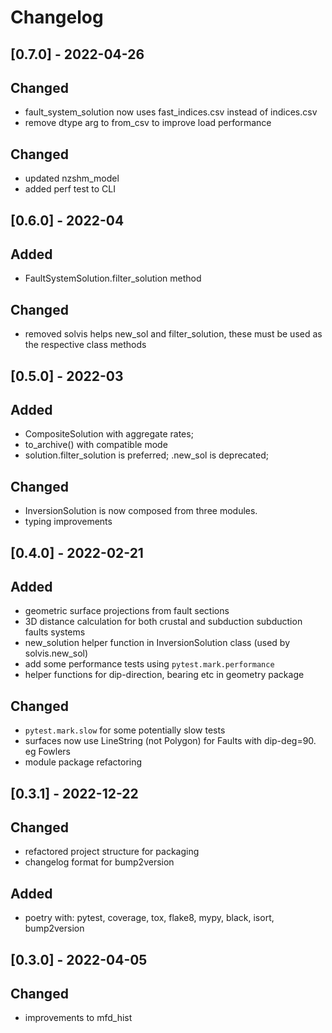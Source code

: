 # Changelog

## [0.7.0] - 2022-04-26
## Changed
 - fault_system_solution now uses fast_indices.csv instead of indices.csv
 - remove dtype arg to from_csv to improve load performance

## Changed
 - updated nzshm_model
 - added perf test to CLI

## [0.6.0] - 2022-04
## Added
 - FaultSystemSolution.filter_solution method
## Changed
 - removed solvis helps new_sol and filter_solution, these must be used as the respective class methods

## [0.5.0] - 2022-03
## Added
 - CompositeSolution with aggregate rates;
 - to_archive() with compatible mode 
 - solution.filter_solution is preferred; .new_sol is deprecated;
## Changed
 - InversionSolution is now composed from three modules.
 - typing improvements

## [0.4.0] - 2022-02-21
## Added
 - geometric surface projections from fault sections
 - 3D distance calculation for both crustal and subduction subduction faults systems
 - new_solution helper function in InversionSolution class (used by solvis.new_sol)
 - add some performance tests using `pytest.mark.performance`
 - helper functions for dip-direction, bearing etc in geometry package

## Changed
 - `pytest.mark.slow` for some potentially slow tests
 - surfaces now use LineString (not Polygon) for Faults with dip-deg=90. eg Fowlers
 - module package refactoring

## [0.3.1] - 2022-12-22

## Changed
 - refactored project structure for packaging
 - changelog format for bump2version
 
## Added
 - poetry with: pytest, coverage, tox, flake8, mypy, black, isort, bump2version

## [0.3.0] - 2022-04-05
## Changed
 - improvements to mfd_hist
